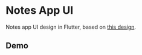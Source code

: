 # Notes App UI

Notes app UI design in Flutter, based on [this design](<https://www.figma.com/design/Mvk2hnuXfrSk8mwSc2jvoN/Notes-App-UI-(Community)>).

## Demo
